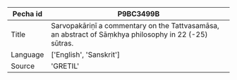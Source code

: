 |Pecha id | P9BC3499B
| --- | --- 
|Title | Sarvopakāriṇī a commentary on the Tattvasamāsa, an abstract of Sāṃkhya philosophy in 22 (-25) sūtras. 
|Language | ['English', 'Sanskrit']
|Source | 'GRETIL'